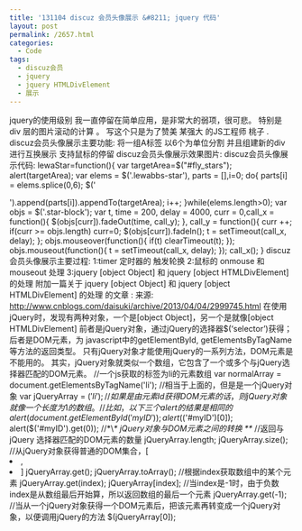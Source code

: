 ```yaml
---
title: '131104 discuz 会员头像展示 &#8211; jquery 代码'
layout: post
permalink: /2657.html
categories:
  - Code
tags:
  - discuz会员
  - jquery
  - jquery HTMLDivElement
  - 展示
---
```

jquery的使用级别 我一直停留在简单应用，是非常大的弱项，很可悲。 特别是 div 层的图片滚动的计算 。 写这个只是为了赞美 某强大 的JS工程师 桃子 . discuz会员头像展示主要功能: 将一组A标签 以6个为单位分割 并且组建新的div 进行互换展示 支持鼠标的停留 discuz会员头像展示效果图片: discuz会员头像展示代码: lewaStar=function(){ var targetArea=$("#fly\_stars"); alert(targetArea); var elems = $('.lewabbs-star'), parts = [],i=0; do{ parts[i] = elems.splice(0,6); $('<div class="star-block"></div>').append(parts[i]).appendTo(targetArea); i++; }while(elems.length>0); var objs = $('.star-block'); var t, time = 200, delay = 4000, curr = 0,call\_x = function(){ $(objs[curr]).fadeOut(time, call\_y); }, call\_y = function(){ curr ++; if(curr >= objs.length) curr=0; $(objs[curr]).fadeIn(); t = setTimeout(call\_x, delay); }; objs.mouseover(function(){ if(t) clearTimeout(t); }); objs.mouseout(function(){ t = setTimeout(call\_x, delay); }); call_x(); } discuz会员头像展示主要过程: 1:timer 定时器的 触发轮换 2:鼠标的 onmouse 和mouseout 处理 3:jquery [object Object] 和 jquery [object HTMLDivElement] 的处理 附加一篇关于 jquery [object Object] 和 jquery [object HTMLDivElement] 的处理 的文章 : 来源: http://www.cnblogs.com/daisuki/archive/2013/04/04/2999745.html 在使用jQuery时，发现有两种对象，一个是[object Object]，另一个是就像[object HTMLDivElement] 前者是jQuery对象，通过jQuery的选择器$(&#8216;selector&#8217;)获得； 后者是DOM元素，为 javascript中的getElementById, getElementsByTagName等方法的返回类型。 只有jQuery对象才能使用jQuery的一系列方法，DOM元素是不能用的。 其实，jQuery对象就类似一个数组，它包含了一个或多个与jQuery选择器匹配的DOM元素。 //一个js获取的标签为li的元素数组 var normalArray = document.getElementsByTagName('li'); //相当于上面的，但是是一个jQuery对象 var jQueryArray = $('li'); //如果是由元素Id获得DOM元素的话，则jQuery对象就像一个长度为1的数组。 //比如，以下三个alert的结果是相同的 alert(document.getElementById('myID')); alert($('#myID')[0]); alert($('#myID').get(0)); //\*\\*\* jQuery对象与DOM元素之间的转换 \*\** //返回与 jQuery 选择器匹配的DOM元素的数量 jQueryArray.length; jQueryArray.size(); //从jQuery对象获得普通的DOM集合，[<li id="foo">, <li id="bar">] jQueryArray.get(); jQueryArray.toArray(); //根据index获取数组中的某个元素 jQueryArray.get(index); jQueryArray[index]; //当index是-1时，由于负数index是从数组最后开始算，所以返回数组的最后一个元素 jQueryArray.get(-1); //当从一个jQuery对象获得一个DOM元素后，把该元素再转变成一个jQuery对象，以便调用jQuery的方法 $(jQueryArray[0]);